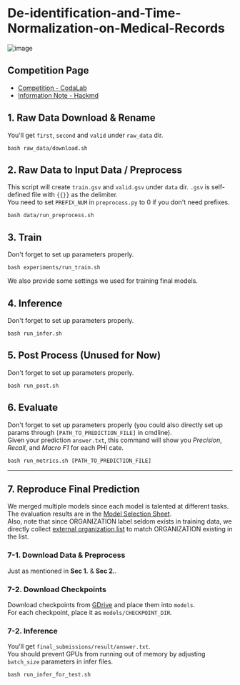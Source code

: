 # De-identification-and-Time-Normalization-on-Medical-Records
![image](https://github.com/hi-i-m-GTooth/De-identification-and-Time-Normalization-on-Medical-Records/assets/31925572/3e4d82f0-c201-432b-a09f-b4b02176a3c7)

## Competition Page
* [Competition - CodaLab](https://codalab.lisn.upsaclay.fr/competitions/15425#participate-get_starting_kit)
* [Information Note - Hackmd](https://hackmd.io/@GTooth/ryJAkhuVa)
## 1. Raw Data Download & Rename
You'll get `first`, `second` and `valid` under `raw_data` dir.
```
bash raw_data/download.sh
```

## 2. Raw Data to Input Data / Preprocess
This script will create `train.gsv` and `valid.gsv` under `data` dir. `.gsv` is self-defined file with `{{}}` as the delimiter.  
You need to set `PREFIX_NUM` in `preprocess.py` to 0 if you don't need prefixes.
```
bash data/run_preprocess.sh
```

## 3. Train
Don't forget to set up parameters properly.
```
bash experiments/run_train.sh
```
  
We also provide some settings we used for training final models.

## 4. Inference
Don't forget to set up parameters properly.
```
bash run_infer.sh
```

## 5. Post Process (Unused for Now)
Don't forget to set up parameters properly.
```
bash run_post.sh
```

## 6. Evaluate
Don't forget to set up parameters properly (you could also directly set up params through `[PATH_TO_PREDICTION_FILE]` in cmdline).  
Given your prediction `answer.txt`, this command will show you *Precision*, *Recall*, and *Macro F1* for each PHI cate.
```
bash run_metrics.sh [PATH_TO_PREDICTION_FILE]
```
---
## 7. Reproduce Final Prediction
We merged multiple models since each model is talented at different tasks. The evaluation results are in the [Model Selection Sheet](https://docs.google.com/spreadsheets/d/1tddZNOPtSl4XWwsowrzAaIiyUH-IJ0MBUie6D6jRX58/edit?usp=sharing).  
Also, note that since ORGANIZATION label seldom exists in training data, we directly collect [external organization list](https://www.sec.gov/files/rules/other/4-460list.htm) to match ORGANIZATION existing in the list.
### 7-1. Download Data & Preprocess
Just as mentioned in **Sec 1.** & **Sec 2.**.
### 7-2. Download Checkpoints 
Download checkpoints from [GDrive](https://drive.google.com/drive/folders/1v4yNaS4LIoXchaYl4sNYwidCW5FCurM0?usp=drive_link) and place them into `models`.  
For each checkpoint, place it as `models/CHECKPOINT_DIR`.
### 7-2. Inference
You'll get `final_submissions/result/answer.txt`.  
You should prevent GPUs from running out of memory by adjusting `batch_size` parameters in infer files.
```
bash run_infer_for_test.sh
```

